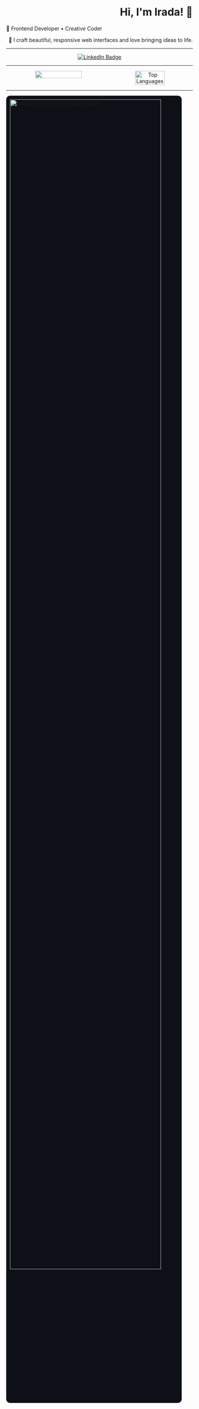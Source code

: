 <h1 align="right">Hi, I'm Irada! 👋</h1>

<p>🧠 Frontend Developer • Creative Coder  </p>
<p align="right">🎨 I craft beautiful, responsive web interfaces and love bringing ideas to life.</p>

---

<div align="center">
  
  <a href="https://www.linkedin.com/in/your-link" target="_blank">
    <img src="https://img.shields.io/badge/LinkedIn-_-?style=for-the-    badge&logo=linkedin&logoColor=white&color=transparent&labelColor=transparent&border=1" alt="LinkedIn Badge">
  </a>

</div>

--- 
<div align="center" style="display: flex; justify-content: center; flex-wrap: wrap; gap: 20px;">

  <!-- GitHub Stats -->
  <img src="https://github-readme-stats.vercel.app/api?username=Ira4a&show_icons=true&theme=dark" width="50%" />
  
  <!-- Most Used Languages -->
  <img src="https://github-readme-stats.vercel.app/api/top-langs/?username=Ira4a&layout=compact&theme=dark" alt="Top Languages" width="40%" />

</div>

--- 

<div>
  
<img src="https://ghchart.rshah.org/151515/Ira4a" alt="Ira4a's GitHub Contribution Graph" width="90%" style="background-color: #0d1117; border-radius: 10px; padding: 10px;" />
  
</div>

